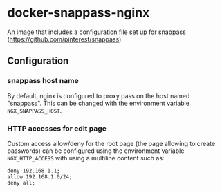 # docker-snappass-nginx

An image that includes a configuration file set up for snappass (https://github.com/pinterest/snappass)

## Configuration

### snappass host name

By default, nginx is configured to proxy pass on the host named "snappass".
This can be changed with the environment variable `NGX_SNAPPASS_HOST`.

### HTTP accesses for edit page

Custom access allow/deny for the root page (the page allowing to create
passwords) can be configured using the environment variable `NGX_HTTP_ACCESS`
with using a multiline content such as:

```
deny 192.168.1.1;
allow 192.168.1.0/24;
deny all;
```
